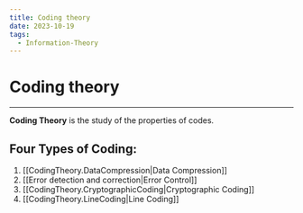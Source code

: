 ```yaml
---
title: Coding theory
date: 2023-10-19
tags:
  - Information-Theory
---
```


# Coding theory

---

**Coding Theory** is the study of the properties of codes.
## Four Types of Coding:
1. [[CodingTheory.DataCompression|Data Compression]]
2. [[Error detection and correction|Error Control]]
3. [[CodingTheory.CryptographicCoding|Cryptographic Coding]]
4. [[CodingTheory.LineCoding|Line Coding]]